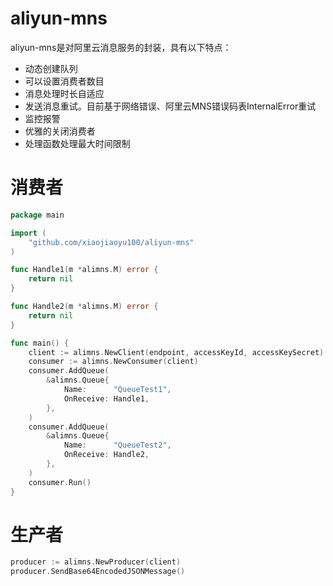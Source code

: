 # aliyun-mns

aliyun-mns是对阿里云消息服务的封装，具有以下特点：

* 动态创建队列
* 可以设置消费者数目
* 消息处理时长自适应
* 发送消息重试。目前基于网络错误、阿里云MNS错误码表InternalError重试
* 监控报警
* 优雅的关闭消费者
* 处理函数处理最大时间限制

# 消费者

```go
package main

import (
	"github.com/xiaojiaoyu100/aliyun-mns"
)

func Handle1(m *alimns.M) error {
	return nil
}

func Handle2(m *alimns.M) error {
	return nil
}

func main() {
	client := alimns.NewClient(endpoint, accessKeyId, accessKeySecret)
	consumer := alimns.NewConsumer(client)
	consumer.AddQueue(
		&alimns.Queue{
			Name:      "QueueTest1",
			OnReceive: Handle1,
		},
	)
	consumer.AddQueue(
		&alimns.Queue{
			Name:      "QueueTest2",
			OnReceive: Handle2,
		},
	)
	consumer.Run()
}
```

# 生产者
```go
producer := alimns.NewProducer(client)
producer.SendBase64EncodedJSONMessage()
```
